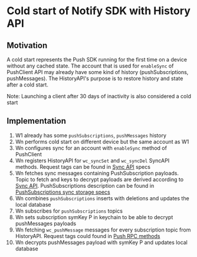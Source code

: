 # Cold start of Notify SDK with History API

## Motivation

A cold start represents the Push SDK running for the first time on a device without any cached state. The account that is used for `enableSync` of PushClient API may already have some kind of history (pushSubscriptions, pushMessages). The HistoryAPI's purpose is to restore history and state after a cold start.

Note: Launching a client after 30 days of inactivity is also considered a cold start

## Implementation

1. W1 already has some `pushSubscriptions`, `pushMessages` history
2. Wn performs cold start on different device but the same account as W1
3. Wn configures sync for an account with `enableSync` method of PushClient
4. Wn registers HistoryAPI for `wc_syncSet` and `wc_syncDel` SyncAPI methods. Request tags can be found in [Sync API](../core/sync/readme.md) specs
5. Wn fetches sync messages containing PushSubscription payloads. Topic to fetch and keys to decrypt payloads are derived according to [Sync API](../core/sync/readme.md). PushSubscriptions description can be found in [PushSubscriptions sync storage specs](./usage-of-sync-api.md)
6. Wn combines `pushSubscriptions` inserts with deletions and updates the local database
7. Wn subscribes for `pushSubscriptions` topics
8. Wn sets subscription symKey P in keychain to be able to decrypt pushMessages payloads
9. Wn fetching `wc_pushMessage` messages for every subscription topic from HistoryAPI. Request tags could found in [Push RPC methods](./rpc-methods.md) 
10. Wn decrypts pushMessages payload with symKey P and updates local database